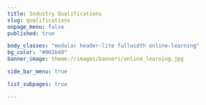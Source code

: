 ```yaml
---
title: Industry Qualifications
slug: qualifications
onpage_menu: false
published: true

body_classes: "modular header-lite fullwidth online-learning"
bg_color: "#002b49"
banner_image: theme://images/banners/online_learning.jpg

side_bar_menu: true

list_subpages: true

---
```

